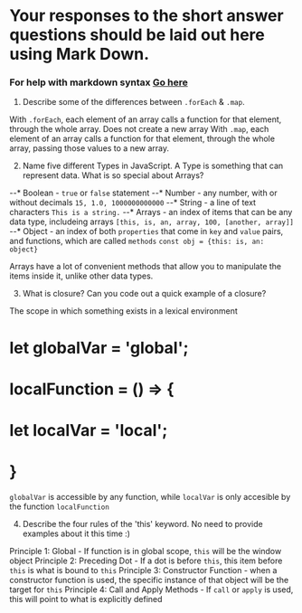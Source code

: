 # Your responses to the short answer questions should be laid out here using Mark Down.
### For help with markdown syntax [Go here](https://github.com/adam-p/markdown-here/wiki/Markdown-Cheatsheet)

1. Describe some of the differences between `.forEach` & `.map`.

With `.forEach`, each element of an array calls a function for that element, through the whole array. Does not create a new array
With `.map`, each element of an array calls a function for that element, through the whole array, passing those values to a new array.

2. Name five different Types in JavaScript. A Type is something that can represent data. What is so special about Arrays?

--* Boolean - `true` or `false` statement 
--* Number - any number, with or without decimals `15, 1.0, 1000000000000`
--* String - a line of text characters `This is a string.`
--* Arrays - an index of items that can be any data type, includeing arrays `[this, is, an, array, 100, [another, array]]`
--* Object - an index of both `properties` that come in `key` and `value` pairs, and functions, which are called `methods`
`const obj = {this: is, an: object}`

Arrays have a lot of convenient methods that allow you to manipulate the items inside it, unlike other data types.

3. What is closure? Can you code out a quick example of a closure?

The scope in which something exists in a lexical environment
#   let globalVar = 'global';  
#   localFunction = () => {    
#       let localVar = 'local';
#   }                          
`globalVar` is accessible by any function, while `localVar` is only accesible by the function `localFunction`

4. Describe the four rules of the 'this' keyword. No need to provide examples about it this time :)

Principle 1: Global - If function is in global scope, `this` will be the window object
Principle 2: Preceding Dot - If a dot is before `this`, this item before `this` is what is bound to `this`
Principle 3: Constructor Function - when a constructor function is used, the specific instance of that object will be the target for `this`
Principle 4: Call and Apply Methods - If `call` or `apply` is used, this will point to what is explicitly defined
